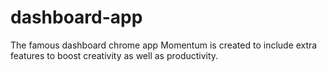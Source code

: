 # dashboard-app

The famous dashboard chrome app Momentum is created to include extra features to boost creativity as well as productivity.
